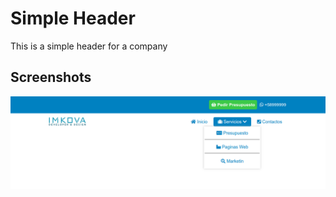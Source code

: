 # Simple Header
This is a simple header for a company

## Screenshots

![Header Screenshot](Screenshots/Screenshot.png)